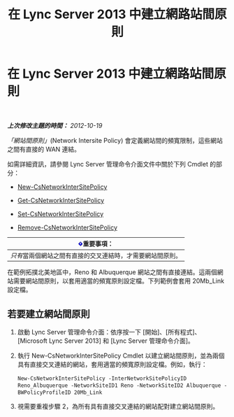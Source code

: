 ﻿---
title: 在 Lync Server 2013 中建立網路站間原則
TOCTitle: 在 Lync Server 2013 中建立網路站間原則
ms:assetid: b0714aae-55dc-4587-b718-34a03f596b22
ms:mtpsurl: https://technet.microsoft.com/zh-tw/library/Gg412844(v=OCS.15)
ms:contentKeyID: 49292032
ms.date: 08/24/2015
mtps_version: v=OCS.15
ms.translationtype: HT
---

# 在 Lync Server 2013 中建立網路站間原則

 

_**上次修改主題的時間：** 2012-10-19_

*「網站間原則」*(Network Intersite Policy) 會定義網站間的頻寬限制，這些網站之間有直接的 WAN 連結。

如需詳細資訊，請參閱 Lync Server 管理命令介面文件中關於下列 Cmdlet 的部分：

  - [New-CsNetworkInterSitePolicy](new-csnetworkintersitepolicy.md)

  - [Get-CsNetworkInterSitePolicy](get-csnetworkintersitepolicy.md)

  - [Set-CsNetworkInterSitePolicy](set-csnetworkintersitepolicy.md)

  - [Remove-CsNetworkInterSitePolicy](remove-csnetworkintersitepolicy.md)

<table>
<thead>
<tr class="header">
<th><img src="images/Gg412908.important(OCS.15).gif" title="important" alt="important" />重要事項：</th>
</tr>
</thead>
<tbody>
<tr class="odd">
<td><em>只有</em>當兩個網站之間有直接的交叉連結時，才需要網站間原則。</td>
</tr>
</tbody>
</table>


在範例拓撲北美地區中，Reno 和 Albuquerque 網站之間有直接連結。這兩個網站需要網站間原則，以套用適當的頻寬原則設定檔。下列範例會套用 20Mb\_Link 設定檔。

## 若要建立網站間原則

1.  啟動 Lync Server 管理命令介面：依序按一下 \[開始\]、\[所有程式\]、\[Microsoft Lync Server 2013\] 和 \[Lync Server 管理命令介面\]。

2.  執行 New-CsNetworkInterSitePolicy Cmdlet 以建立網站間原則，並為兩個具有直接交叉連結的網站，套用適當的頻寬原則設定檔。例如，執行：
    
        New-CsNetworkInterSitePolicy -InterNetworkSitePolicyID Reno_Albuquerque -NetworkSiteID1 Reno -NetworkSiteID2 Albuquerque -BWPolicyProfileID 20Mb_Link

3.  視需要重複步驟 2，為所有具有直接交叉連結的網站配對建立網站間原則。

